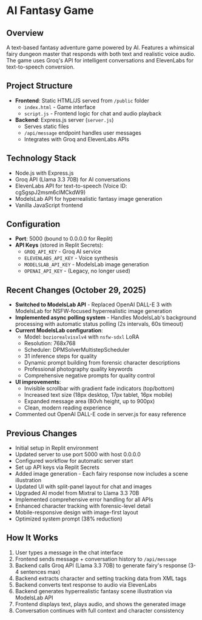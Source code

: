 # AI Fantasy Game

## Overview
A text-based fantasy adventure game powered by AI. Features a whimsical fairy dungeon master that responds with both text and realistic voice audio. The game uses Groq's API for intelligent conversations and ElevenLabs for text-to-speech conversion.

## Project Structure
- **Frontend**: Static HTML/JS served from `/public` folder
  - `index.html` - Game interface
  - `script.js` - Frontend logic for chat and audio playback
- **Backend**: Express.js server (`server.js`)
  - Serves static files
  - `/api/message` endpoint handles user messages
  - Integrates with Groq and ElevenLabs APIs

## Technology Stack
- Node.js with Express.js
- Groq API (Llama 3.3 70B) for AI conversations
- ElevenLabs API for text-to-speech (Voice ID: cgSgspJ2msm6clMCkdW9)
- ModelsLab API for hyperrealistic fantasy image generation
- Vanilla JavaScript frontend

## Configuration
- **Port**: 5000 (bound to 0.0.0.0 for Replit)
- **API Keys** (stored in Replit Secrets):
  - `GROQ_API_KEY` - Groq AI service
  - `ELEVENLABS_API_KEY` - Voice synthesis
  - `MODELSLAB_API_KEY` - ModelsLab image generation
  - `OPENAI_API_KEY` - (Legacy, no longer used)

## Recent Changes (October 29, 2025)
- **Switched to ModelsLab API** - Replaced OpenAI DALL-E 3 with ModelsLab for NSFW-focused hyperrealistic image generation
- **Implemented async polling system** - Handles ModelsLab's background processing with automatic status polling (2s intervals, 60s timeout)
- **Current ModelsLab configuration**:
  - Model: `boziorealvisxlv4` with `nsfw-sdxl` LoRA
  - Resolution: 768x768
  - Scheduler: DPMSolverMultistepScheduler
  - 31 inference steps for quality
  - Dynamic prompt building from forensic character descriptions
  - Professional photography quality keywords
  - Comprehensive negative prompts for quality control
- **UI improvements**:
  - Invisible scrollbar with gradient fade indicators (top/bottom)
  - Increased text size (18px desktop, 17px tablet, 16px mobile)
  - Expanded message area (80vh height, up to 900px)
  - Clean, modern reading experience
- Commented out OpenAI DALL-E code in server.js for easy reference

## Previous Changes
- Initial setup in Replit environment
- Updated server to use port 5000 with host 0.0.0.0
- Configured workflow for automatic server start
- Set up API keys via Replit Secrets
- Added image generation - Each fairy response now includes a scene illustration
- Updated UI with split-panel layout for chat and images
- Upgraded AI model from Mixtral to Llama 3.3 70B
- Implemented comprehensive error handling for all APIs
- Enhanced character tracking with forensic-level detail
- Mobile-responsive design with image-first layout
- Optimized system prompt (38% reduction)

## How It Works
1. User types a message in the chat interface
2. Frontend sends message + conversation history to `/api/message`
3. Backend calls Groq API (Llama 3.3 70B) to generate fairy's response (3-4 sentences max)
4. Backend extracts character and setting tracking data from XML tags
5. Backend converts text response to audio via ElevenLabs
6. Backend generates hyperrealistic fantasy scene illustration via ModelsLab API
7. Frontend displays text, plays audio, and shows the generated image
8. Conversation continues with full context and character consistency
